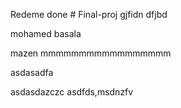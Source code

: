 Redeme done
#   F i n a l - p r o j 
 
 
gjfidn dfjbd 

mohamed
basala

mazen
mmmmmmmmmmmmmmmmm

asdasadfa

asdasdazczc
asdfds,msdnzfv



